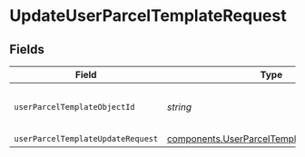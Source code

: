 # UpdateUserParcelTemplateRequest


## Fields

| Field                                                                                                    | Type                                                                                                     | Required                                                                                                 | Description                                                                                              |
| -------------------------------------------------------------------------------------------------------- | -------------------------------------------------------------------------------------------------------- | -------------------------------------------------------------------------------------------------------- | -------------------------------------------------------------------------------------------------------- |
| `userParcelTemplateObjectId`                                                                             | *string*                                                                                                 | :heavy_check_mark:                                                                                       | Object ID of the user parcel template                                                                    |
| `userParcelTemplateUpdateRequest`                                                                        | [components.UserParcelTemplateUpdateRequest](../../models/components/userparceltemplateupdaterequest.md) | :heavy_minus_sign:                                                                                       | N/A                                                                                                      |
